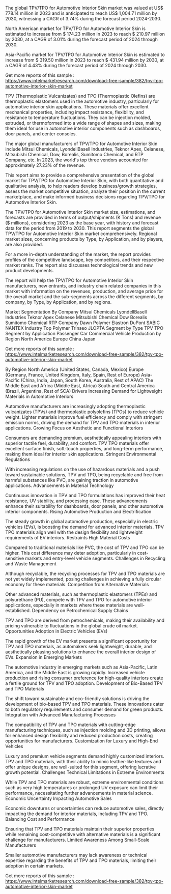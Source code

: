 The global TPV/TPO for Automotive Interior Skin market was valued at US$ 778.14 million in 2023 and is anticipated to reach US$ 1,004.71 million by 2030, witnessing a CAGR of 3.74% during the forecast period 2024-2030.

North American market for TPV/TPO for Automotive Interior Skin is estimated to increase from $ 174.23 million in 2023 to reach $ 210.97 million by 2030, at a CAGR of 3.01% during the forecast period of 2024 through 2030.

Asia-Pacific market for TPV/TPO for Automotive Interior Skin is estimated to increase from $ 319.50 million in 2023 to reach $ 431.94 million by 2030, at a CAGR of 4.43% during the forecast period of 2024 through 2030.

Get more reports of this sample : https://www.intelmarketresearch.com/download-free-sample/382/tpv-tpo-automotive-interior-skin-market


TPV (Thermoplastic Vulcanizates) and TPO (Thermoplastic Olefins) are thermoplastic elastomers used in the automotive industry, particularly for automotive interior skin applications. These materials offer excellent mechanical properties, including impact resistance, flexibility, and resistance to temperature fluctuations. They can be injection molded, extruded, or thermoformed into a wide range of shapes and sizes, making them ideal for use in automotive interior components such as dashboards, door panels, and center consoles.

The major global manufacturers of TPV/TPO for Automotive Interior Skin include Mitsui Chemicals, LyondellBasell Industries, Teknor Apex, Celanese, Mitsubishi Chemical, Dow, Borealis, Sumitomo Chemical, and RTP Company, etc. In 2023, the world's top three vendors accounted for approximately 27.23% of the revenue.

This report aims to provide a comprehensive presentation of the global market for TPV/TPO for Automotive Interior Skin, with both quantitative and qualitative analysis, to help readers develop business/growth strategies, assess the market competitive situation, analyze their position in the current marketplace, and make informed business decisions regarding TPV/TPO for Automotive Interior Skin.

The TPV/TPO for Automotive Interior Skin market size, estimations, and forecasts are provided in terms of output/shipments (K Tons) and revenue ($ millions), considering 2023 as the base year, with history and forecast data for the period from 2019 to 2030. This report segments the global TPV/TPO for Automotive Interior Skin market comprehensively. Regional market sizes, concerning products by Type, by Application, and by players, are also provided.

For a more in-depth understanding of the market, the report provides profiles of the competitive landscape, key competitors, and their respective market ranks. The report also discusses technological trends and new product developments.

The report will help the TPV/TPO for Automotive Interior Skin manufacturers, new entrants, and industry chain related companies in this market with information on the revenues, production, and average price for the overall market and the sub-segments across the different segments, by company, by Type, by Application, and by regions.

Market Segmentation By Company
Mitsui Chemicals
LyondellBasell Industries
Teknor Apex
Celanese
Mitsubishi Chemical
Dow
Borealis
Sumitomo Chemical
RTP Company
Dawn Polymer
Elastron
DuPont
SABIC
NANTEX Industry
Top Polymer
Trinseo
JLOPTA
Segment by Type
TPV
TPO
Segment by Application
Passenger Car
Commercial Vehicle
Production by Region
North America
Europe
China
Japan

Get more reports of this sample : https://www.intelmarketresearch.com/download-free-sample/382/tpv-tpo-automotive-interior-skin-market


By Region
North America (United States, Canada, Mexico)
Europe (Germany, France, United Kingdom, Italy, Spain, Rest of Europe)
Asia-Pacific (China, India, Japan, South Korea, Australia, Rest of APAC)
The Middle East and Africa (Middle East, Africa)
South and Central America (Brazil, Argentina, Rest of SCA)
Drivers
Increasing Demand for Lightweight Materials in Automotive Interiors

Automotive manufacturers are increasingly adopting thermoplastic vulcanizates (TPVs) and thermoplastic polyolefins (TPOs) to reduce vehicle weight. Lighter materials improve fuel efficiency and comply with stringent emission norms, driving the demand for TPV and TPO materials in interior applications.
Growing Focus on Aesthetic and Functional Interiors

Consumers are demanding premium, aesthetically appealing interiors with superior tactile feel, durability, and comfort. TPV TPO materials offer excellent surface finish, soft-touch properties, and long-term performance, making them ideal for interior skin applications.
Stringent Environmental Regulations

With increasing regulations on the use of hazardous materials and a push toward sustainable solutions, TPV and TPO, being recyclable and free from harmful substances like PVC, are gaining traction in automotive applications.
Advancements in Material Technology

Continuous innovation in TPV and TPO formulations has improved their heat resistance, UV stability, and processing ease. These advancements enhance their suitability for dashboards, door panels, and other automotive interior components.
Rising Automotive Production and Electrification

The steady growth in global automotive production, especially in electric vehicles (EVs), is boosting the demand for advanced interior materials. TPV TPO materials align well with the design flexibility and lightweight requirements of EV interiors.
Restraints
High Material Costs

Compared to traditional materials like PVC, the cost of TPV and TPO can be higher. This cost difference may deter adoption, particularly in cost-sensitive markets and entry-level vehicle segments.
Challenges in Recycling and Waste Management

Although recyclable, the recycling processes for TPV and TPO materials are not yet widely implemented, posing challenges in achieving a fully circular economy for these materials.
Competition from Alternative Materials

Other advanced materials, such as thermoplastic elastomers (TPEs) and polyurethane (PU), compete with TPV and TPO for automotive interior applications, especially in markets where these materials are well-established.
Dependency on Petrochemical Supply Chains

TPV and TPO are derived from petrochemicals, making their availability and pricing vulnerable to fluctuations in the global crude oil market.
Opportunities
Adoption in Electric Vehicles (EVs)

The rapid growth of the EV market presents a significant opportunity for TPV and TPO materials, as automakers seek lightweight, durable, and aesthetically pleasing solutions to enhance the overall interior design of EVs.
Expansion in Emerging Markets

The automotive industry in emerging markets such as Asia-Pacific, Latin America, and the Middle East is growing rapidly. Increased vehicle production and rising consumer preference for high-quality interiors create a fertile ground for TPV and TPO adoption.
Development of Bio-Based TPV and TPO Materials

The shift toward sustainable and eco-friendly solutions is driving the development of bio-based TPV and TPO materials. These innovations cater to both regulatory requirements and consumer demand for green products.
Integration with Advanced Manufacturing Processes

The compatibility of TPV and TPO materials with cutting-edge manufacturing techniques, such as injection molding and 3D printing, allows for enhanced design flexibility and reduced production costs, creating opportunities for manufacturers.
Customization for Luxury and High-End Vehicles

Luxury and premium vehicle segments demand highly customized interiors. TPV and TPO materials, with their ability to mimic leather-like textures and offer unique designs, are well-suited for this segment, offering lucrative growth potential.
Challenges
Technical Limitations in Extreme Environments

While TPV and TPO materials are robust, extreme environmental conditions such as very high temperatures or prolonged UV exposure can limit their performance, necessitating further advancements in material science.
Economic Uncertainty Impacting Automotive Sales

Economic downturns or uncertainties can reduce automotive sales, directly impacting the demand for interior materials, including TPV and TPO.
Balancing Cost and Performance

Ensuring that TPV and TPO materials maintain their superior properties while remaining cost-competitive with alternative materials is a significant challenge for manufacturers.
Limited Awareness Among Small-Scale Manufacturers

Smaller automotive manufacturers may lack awareness or technical expertise regarding the benefits of TPV and TPO materials, limiting their adoption in certain markets.

Get more reports of this sample : https://www.intelmarketresearch.com/download-free-sample/382/tpv-tpo-automotive-interior-skin-market
